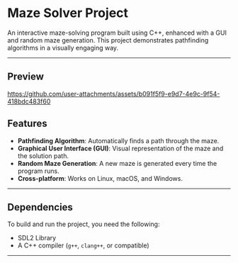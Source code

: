 #  Maze Solver Project

An interactive maze-solving program built using C++, enhanced with a GUI and random maze generation. This project demonstrates pathfinding algorithms in a visually engaging way.

---

##  Preview
https://github.com/user-attachments/assets/b091f5f9-e9d7-4e9c-9f54-418bdc483f60


##  Features

- **Pathfinding Algorithm**: Automatically finds a path through the maze.
-  **Graphical User Interface (GUI)**: Visual representation of the maze and the solution path.
-  **Random Maze Generation**: A new maze is generated every time the program runs.
-  **Cross-platform**: Works on Linux, macOS, and Windows.

---

##  Dependencies

To build and run the project, you need the following:

- SDL2 Library 
- A C++ compiler (`g++`, `clang++`, or compatible)

---
